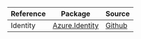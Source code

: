 | Reference | Package | Source |
|---|---|---|
|Identity|[Azure.Identity](https://www.nuget.org/packages/Azure.Identity)|[Github](https://github.com/Azure/azure-sdk-for-net/blob/main/sdk/identity/Azure.Identity)|

